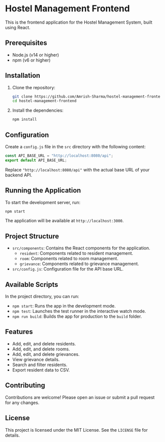 # Hostel Management Frontend

This is the frontend application for the Hostel Management System, built using React.

## Prerequisites

- Node.js (v14 or higher)
- npm (v6 or higher)

## Installation

1. Clone the repository:
   ```bash
   git clone https://github.com/Amrish-Sharma/hostel-management-frontend.git
   cd hostel-management-frontend
   ```

2. Install the dependencies:
   ```bash
   npm install
   ```

## Configuration

Create a `config.js` file in the `src` directory with the following content:

```javascript
const API_BASE_URL = "http://localhost:8080/api";
export default API_BASE_URL;
```

Replace `"http://localhost:8080/api"` with the actual base URL of your backend API.

## Running the Application

To start the development server, run:
```bash
npm start
```

The application will be available at `http://localhost:3000`.

## Project Structure

- `src/components`: Contains the React components for the application.
    - `resident`: Components related to resident management.
    - `room`: Components related to room management.
    - `grievance`: Components related to grievance management.
- `src/config.js`: Configuration file for the API base URL.

## Available Scripts

In the project directory, you can run:

- `npm start`: Runs the app in the development mode.
- `npm test`: Launches the test runner in the interactive watch mode.
- `npm run build`: Builds the app for production to the `build` folder.

## Features

- Add, edit, and delete residents.
- Add, edit, and delete rooms.
- Add, edit, and delete grievances.
- View grievance details.
- Search and filter residents.
- Export resident data to CSV.

## Contributing

Contributions are welcome! Please open an issue or submit a pull request for any changes.

## License

This project is licensed under the MIT License. See the `LICENSE` file for details.
```